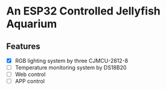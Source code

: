 # An ESP32 Controlled Jellyfish Aquarium

## Features

- [x] RGB lighting system by three CJMCU-2812-8
- [ ] Temperature monitoring system by DS18B20
- [ ] Web control
- [ ] APP control
